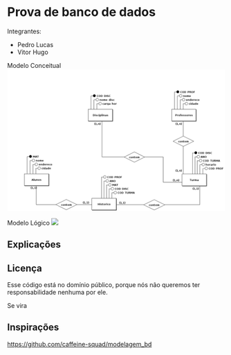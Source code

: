 # Prova de banco de dados

Integrantes:

- Pedro Lucas
- Vitor Hugo

Modelo Conceitual
<img src="Conceitual_1c.png">

Modelo Lógico 
<img src="Lógico_2c.png">

## Explicações



## Licença
Esse código está no domínio público, porque nós não queremos ter responsabilidade nenhuma por ele.

Se vira


## Inspirações

https://github.com/caffeine-squad/modelagem_bd
